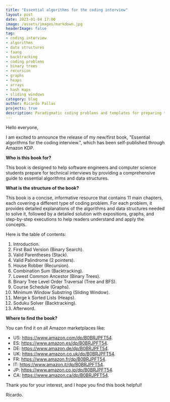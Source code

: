 ```yaml
---
title: "Essential algorithms for the coding interview"
layout: post
date: 2023-01-04 17:00
image: /assets/images/markdown.jpg
headerImage: false
tag:
- coding interview
- algorithms
- data structures
- faang
- backtracking
- coding problems
- binary trees
- recursion
- graphs
- heaps
- arrays
- hash maps
- sliding windows
category: blog
author: Ricardo Pallas
projects: true
description: Paradigmatic coding problems and templates for preparing the coding interview
---
```


Hello everyone,

I am excited to announce the release of my new/first book, "Essential algorithms for the coding interview.", which has been self-published through Amazon KDP.

**Who is this book for?**

This book is designed to help software engineers and computer science students prepare for technical interviews by providing a comprehensive guide to essential algorithms and data structures.

**What is the structure of the book?**

This book is a concise, informative resource that contains 11 main chapters, each covering a different type of coding problem. For each problem, it provides detailed explanations of the algorithms and data structures needed to solve it, followed by a detailed solution with expositions, graphs, and step-by-step executions to help readers understand and apply the concepts.

Here is the table of contents:

1. Introduction.
2. First Bad Version (Binary Search).
3. Valid Parentheses (Stack).
4. Valid Palindrome (2 pointers).
5. House Robber (Recursion).
6. Combination Sum (Backtracking).
7. Lowest Common Ancestor (Binary Trees).
8. Binary Tree Level Order Traversal (Tree and BFS).
9. Course Schedule (Graphs).
1. Minimum Window Substring (Sliding Window).
1. Merge k Sorted Lists (Heaps).
1. Soduku Solver (Backtracking).
2. Afterword.

**Where to find the book?**

You can find it on all Amazon marketplaces like:

- US: https://www.amazon.com/dp/B0BRJPFT54.
- ES: https://www.amazon.es/dp/B0BRJPFT54.
- DE: https://www.amazon.de/dp/B0BRJPFT54.
- UK: https://www.amazon.co.uk/dp/B0BRJPFT54.
- FR: https://www.amazon.fr/dp/B0BRJPFT54.
- IT: https://www.amazon.it/dp/B0BRJPFT54.
- JP: https://www.amazon.co.jp/dp/B0BRJPFT54.
- CA: https://www.amazon.ca/dp/B0BRJPFT54.

Thank you for your interest, and I hope you find this book helpful!

Ricardo.